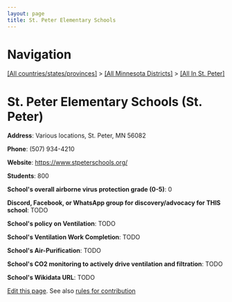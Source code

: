 ```yaml
---
layout: page
title: St. Peter Elementary Schools
---
```

# Navigation

[[All countries/states/provinces]](../../..) > [[All Minnesota Districts]](../..) > [[All In St. Peter]](..)

# St. Peter Elementary Schools (St. Peter)

**Address**: Various locations, St. Peter, MN 56082

**Phone**: (507) 934-4210

**Website**: <https://www.stpeterschools.org/>

**Students**: 800

**School's overall airborne virus protection grade (0-5)**: 0

**Discord, Facebook, or WhatsApp group for discovery/advocacy for THIS school**: TODO

**School's policy on Ventilation**: TODO

**School's Ventilation Work Completion**: TODO

**School's Air-Purification**: TODO

**School's CO2 monitoring to actively drive ventilation and filtration**: TODO

**School's Wikidata URL**: TODO


[Edit this page](https://github.com/ventilate-schools/MN/edit/main/./St._Peter/St._Peter_Elementary_Schools.md). See also [rules for contribution](../../../contribution-rules/)